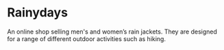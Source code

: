 # Rainydays
An online shop selling men's and women’s rain jackets. They are designed for a range of different outdoor activities such as hiking.
